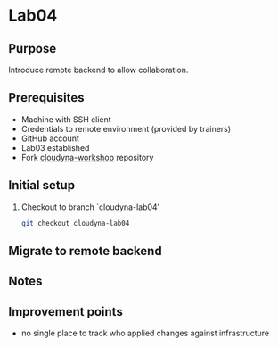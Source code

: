 # Lab04

## Purpose

Introduce remote backend to allow collaboration.

## Prerequisites

- Machine with SSH client
- Credentials to remote environment (provided by trainers)
- GitHub account
- Lab03 established
- Fork [cloudyna-workshop](https://github.com/VirtuslabCloudyna/cloudyna-workshop) repository

## Initial setup

1. Checkout to branch `cloudyna-lab04'
    ```bash
    git checkout cloudyna-lab04
    ```

## Migrate to remote backend


## Notes

## Improvement points
- no single place to track who applied changes against infrastructure
